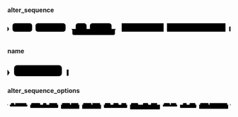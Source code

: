 #### alter_sequence

<svg class="rrdiagram" version="1.1" xmlns:xlink="http://www.w3.org/1999/xlink" xmlns="http://www.w3.org/2000/svg" width="660" height="50" viewbox="0 0 660 50"><path class="connector" d="M0 22h15m58 0h10m89 0h30m32 0h10m64 0h20m-141 0q5 0 5 5v8q0 5 5 5h116q5 0 5-5v-8q0-5 5-5m5 0h10m124 0h10m173 0h15"/><polygon points="0,29 5,22 0,15" style="fill:black;stroke-width:0"/><rect class="literal" x="15" y="5" width="58" height="25" rx="7"/><text class="text" x="25" y="22">ALTER</text><rect class="literal" x="83" y="5" width="89" height="25" rx="7"/><text class="text" x="93" y="22">SEQUENCE</text><rect class="literal" x="202" y="5" width="32" height="25" rx="7"/><text class="text" x="212" y="22">IF</text><rect class="literal" x="244" y="5" width="64" height="25" rx="7"/><text class="text" x="254" y="22">EXISTS</text><a xlink:href="../../../syntax_resources/grammar_diagrams#sequence-name"><rect class="rule" x="338" y="5" width="124" height="25"/><text class="text" x="348" y="22">sequence_name</text></a><a xlink:href="#alter-sequence-options"><rect class="rule" x="472" y="5" width="173" height="25"/><text class="text" x="482" y="22">alter_sequence_options</text></a><polygon points="656,29 660,29 660,15 656,15" style="fill:black;stroke-width:0"/></svg>

#### name

<svg class="rrdiagram" version="1.1" xmlns:xlink="http://www.w3.org/1999/xlink" xmlns="http://www.w3.org/2000/svg" width="138" height="35" viewbox="0 0 138 35"><path class="connector" d="M0 22h15m108 0h15"/><polygon points="0,29 5,22 0,15" style="fill:black;stroke-width:0"/><rect class="literal" x="15" y="5" width="108" height="25" rx="7"/><text class="text" x="25" y="22">&lt;Text Literal&gt;</text><polygon points="134,29 138,29 138,15 134,15" style="fill:black;stroke-width:0"/></svg>

#### alter_sequence_options

<svg class="rrdiagram" version="1.1" xmlns:xlink="http://www.w3.org/1999/xlink" xmlns="http://www.w3.org/2000/svg" width="2320" height="80" viewbox="0 0 2320 80"><path class="connector" d="M0 22h35m36 0h10m116 0h20m-197 0q5 0 5 5v8q0 5 5 5h172q5 0 5-5v-8q0-5 5-5m5 0h30m93 0h30m35 0h20m-70 0q5 0 5 5v8q0 5 5 5h45q5 0 5-5v-8q0-5 5-5m5 0h10m82 0h20m-305 0q5 0 5 5v23q0 5 5 5h280q5 0 5-5v-23q0-5 5-5m5 0h30m84 0h10m76 0h20m-200 25q0 5 5 5h5m39 0h10m84 0h42q5 0 5-5m-195-25q5 0 5 5v33q0 5 5 5h180q5 0 5-5v-33q0-5 5-5m5 0h30m86 0h10m80 0h20m-206 25q0 5 5 5h5m39 0h10m86 0h46q5 0 5-5m-201-25q5 0 5 5v33q0 5 5 5h186q5 0 5-5v-33q0-5 5-5m5 0h30m58 0h30m54 0h20m-89 0q5 0 5 5v8q0 5 5 5h64q5 0 5-5v-8q0-5 5-5m5 0h10m50 0h20m-257 0q5 0 5 5v23q0 5 5 5h232q5 0 5-5v-23q0-5 5-5m5 0h30m74 0h50m54 0h20m-89 0q5 0 5 5v8q0 5 5 5h64q5 0 5-5v-8q0-5 5-5m5 0h10m63 0h20m-202 0q5 0 5 5v23q0 5 5 5h177q5 0 5-5v-23q0-5 5-5m5 0h20m-326 0q5 0 5 5v38q0 5 5 5h301q5 0 5-5v-38q0-5 5-5m5 0h30m63 0h10m56 0h20m-164 0q5 0 5 5v8q0 5 5 5h139q5 0 5-5v-8q0-5 5-5m5 0h50m39 0h20m-74 0q5 0 5 5v8q0 5 5 5h49q5 0 5-5v-8q0-5 5-5m5 0h10m60 0h20m-184 0q5 0 5 5v23q0 5 5 5h159q5 0 5-5v-23q0-5 5-5m5 0h30m88 0h10m183 0h20m-311 25q0 5 5 5h5m56 0h230q5 0 5-5m-306-25q5 0 5 5v33q0 5 5 5h291q5 0 5-5v-33q0-5 5-5m5 0h15"/><polygon points="0,29 5,22 0,15" style="fill:black;stroke-width:0"/><rect class="literal" x="35" y="5" width="36" height="25" rx="7"/><text class="text" x="45" y="22">AS</text><a xlink:href="../../../syntax_resources/grammar_diagrams#seq-data-type"><rect class="rule" x="81" y="5" width="116" height="25"/><text class="text" x="91" y="22">seq_data_type</text></a><rect class="literal" x="247" y="5" width="93" height="25" rx="7"/><text class="text" x="257" y="22">INCREMENT</text><rect class="literal" x="370" y="5" width="35" height="25" rx="7"/><text class="text" x="380" y="22">BY</text><a xlink:href="../../../syntax_resources/grammar_diagrams#increment"><rect class="rule" x="435" y="5" width="82" height="25"/><text class="text" x="445" y="22">increment</text></a><rect class="literal" x="567" y="5" width="84" height="25" rx="7"/><text class="text" x="577" y="22">MINVALUE</text><a xlink:href="../../../syntax_resources/grammar_diagrams#minvalue"><rect class="rule" x="661" y="5" width="76" height="25"/><text class="text" x="671" y="22">minvalue</text></a><rect class="literal" x="567" y="35" width="39" height="25" rx="7"/><text class="text" x="577" y="52">NO</text><rect class="literal" x="616" y="35" width="84" height="25" rx="7"/><text class="text" x="626" y="52">MINVALUE</text><rect class="literal" x="787" y="5" width="86" height="25" rx="7"/><text class="text" x="797" y="22">MAXVALUE</text><a xlink:href="../../../syntax_resources/grammar_diagrams#maxvalue"><rect class="rule" x="883" y="5" width="80" height="25"/><text class="text" x="893" y="22">maxvalue</text></a><rect class="literal" x="787" y="35" width="39" height="25" rx="7"/><text class="text" x="797" y="52">NO</text><rect class="literal" x="836" y="35" width="86" height="25" rx="7"/><text class="text" x="846" y="52">MAXVALUE</text><rect class="literal" x="1013" y="5" width="58" height="25" rx="7"/><text class="text" x="1023" y="22">START</text><rect class="literal" x="1101" y="5" width="54" height="25" rx="7"/><text class="text" x="1111" y="22">WITH</text><a xlink:href="../../../syntax_resources/grammar_diagrams#start"><rect class="rule" x="1185" y="5" width="50" height="25"/><text class="text" x="1195" y="22">start</text></a><rect class="literal" x="1285" y="5" width="74" height="25" rx="7"/><text class="text" x="1295" y="22">RESTART</text><rect class="literal" x="1409" y="5" width="54" height="25" rx="7"/><text class="text" x="1419" y="22">WITH</text><a xlink:href="../../../syntax_resources/grammar_diagrams#restart"><rect class="rule" x="1493" y="5" width="63" height="25"/><text class="text" x="1503" y="22">restart</text></a><rect class="literal" x="1626" y="5" width="63" height="25" rx="7"/><text class="text" x="1636" y="22">CACHE</text><a xlink:href="../../../syntax_resources/grammar_diagrams#cache"><rect class="rule" x="1699" y="5" width="56" height="25"/><text class="text" x="1709" y="22">cache</text></a><rect class="literal" x="1825" y="5" width="39" height="25" rx="7"/><text class="text" x="1835" y="22">NO</text><rect class="literal" x="1894" y="5" width="60" height="25" rx="7"/><text class="text" x="1904" y="22">CYCLE</text><rect class="literal" x="2004" y="5" width="88" height="25" rx="7"/><text class="text" x="2014" y="22">OWNED BY</text><a xlink:href="../../../syntax_resources/grammar_diagrams#table-name.table-column"><rect class="rule" x="2102" y="5" width="183" height="25"/><text class="text" x="2112" y="22">table_name.table_column</text></a><rect class="literal" x="2004" y="35" width="56" height="25" rx="7"/><text class="text" x="2014" y="52">NONE</text><polygon points="2316,29 2320,29 2320,15 2316,15" style="fill:black;stroke-width:0"/></svg>

